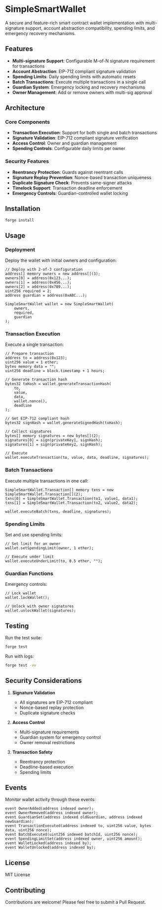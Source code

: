 # SimpleSmartWallet

A secure and feature-rich smart contract wallet implementation with multi-signature support, account abstraction compatibility, spending limits, and emergency recovery mechanisms.

## Features

- **Multi-signature Support**: Configurable M-of-N signature requirement for transactions
- **Account Abstraction**: EIP-712 compliant signature validation
- **Spending Limits**: Daily spending limits with automatic resets
- **Batch Transactions**: Execute multiple transactions in a single call
- **Guardian System**: Emergency locking and recovery mechanisms
- **Owner Management**: Add or remove owners with multi-sig approval

## Architecture

### Core Components

- **Transaction Execution**: Support for both single and batch transactions
- **Signature Validation**: EIP-712 compliant signature verification
- **Access Control**: Owner and guardian management
- **Spending Controls**: Configurable daily limits per owner

### Security Features

- **Reentrancy Protection**: Guards against reentrant calls
- **Signature Replay Prevention**: Nonce-based transaction uniqueness
- **Duplicate Signature Check**: Prevents same-signer attacks
- **Timelock Support**: Transaction deadline enforcement
- **Emergency Controls**: Guardian-controlled wallet locking

## Installation

```bash
forge install
```

## Usage

### Deployment

Deploy the wallet with initial owners and configuration:

```solidity
// Deploy with 2-of-3 configuration
address[] memory owners = new address[](3);
owners[0] = address(0x123...);
owners[1] = address(0x456...);
owners[2] = address(0x789...);
uint256 required = 2;
address guardian = address(0xABC...);

SimpleSmartWallet wallet = new SimpleSmartWallet(
    owners,
    required,
    guardian
);
```

### Transaction Execution

Execute a single transaction:

```solidity
// Prepare transaction
address to = address(0x123);
uint256 value = 1 ether;
bytes memory data = "";
uint256 deadline = block.timestamp + 1 hours;

// Generate transaction hash
bytes32 txHash = wallet.generateTransactionHash(
    to, 
    value, 
    data, 
    wallet.nonce(), 
    deadline
);

// Get EIP-712 compliant hash
bytes32 signHash = wallet.generateSignedHash(txHash);

// Collect signatures
bytes[] memory signatures = new bytes[](2);
signatures[0] = sign(privateKey1, signHash);
signatures[1] = sign(privateKey2, signHash);

// Execute
wallet.executeTransaction(to, value, data, deadline, signatures);
```

### Batch Transactions

Execute multiple transactions in one call:

```solidity
SimpleSmartWallet.Transaction[] memory txns = new SimpleSmartWallet.Transaction[](2);
txns[0] = SimpleSmartWallet.Transaction(to1, value1, data1);
txns[1] = SimpleSmartWallet.Transaction(to2, value2, data2);

wallet.executeBatch(txns, deadline, signatures);
```

### Spending Limits

Set and use spending limits:

```solidity
// Set limit for an owner
wallet.setSpendingLimit(owner, 1 ether);

// Execute under limit
wallet.executeUnderLimit(to, 0.5 ether, "");
```

### Guardian Functions

Emergency controls:

```solidity
// Lock wallet
wallet.lockWallet();

// Unlock with owner signatures
wallet.unlockWallet(signatures);
```

## Testing

Run the test suite:

```bash
forge test
```

Run with logs:

```bash
forge test -vv
```

## Security Considerations

1. **Signature Validation**
   - All signatures are EIP-712 compliant
   - Nonce-based replay protection
   - Duplicate signature checks

2. **Access Control**
   - Multi-signature requirements
   - Guardian system for emergency control
   - Owner removal restrictions

3. **Transaction Safety**
   - Reentrancy protection
   - Deadline-based execution
   - Spending limits

## Events

Monitor wallet activity through these events:

```solidity
event OwnerAdded(address indexed owner);
event OwnerRemoved(address indexed owner);
event GuardianSet(address indexed oldGuardian, address indexed newGuardian);
event TransactionExecuted(address indexed to, uint256 value, bytes data, uint256 nonce);
event BatchExecuted(uint256 indexed batchId, uint256 nonce);
event SpendingLimitSet(address indexed owner, uint256 amount);
event WalletLocked(address indexed by);
event WalletUnlocked(address indexed by);
```

## License

MIT License

## Contributing

Contributions are welcome! Please feel free to submit a Pull Request.